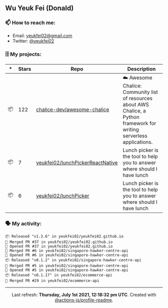 ## Wu Yeuk Fei (Donald)

### 📫 How to reach me:

- Email: [yeukfei02@gmail.com](yeukfei02@gmail.com)
- Twitter: [@yeukfei02](https://twitter.com/yeukfei02)

### 🗄 My projects:

|*|Stars|Repo|Description|
|---|---|---|---|
| 📦 | 122 | [chalice-dev/awesome-chalice](https://github.com/chalice-dev/awesome-chalice) | ☁️ Awesome Chalice: Community list of resources about AWS Chalice, a Python framework for writing serverless applications. |
| 📦 | 7 | [yeukfei02/lunchPickerReactNative](https://github.com/yeukfei02/lunchPickerReactNative) | Lunch picker is the tool to help you to answer where should I have lunch |
| 📦 | 6 | [yeukfei02/lunchPicker](https://github.com/yeukfei02/lunchPicker) | Lunch picker is the tool to help you to answer where should I have lunch |

### 🗣 My activity:

```
📦 Released "v1.3.6" in yeukfei02/yeukfei02.github.io
🎉 Merged PR #37 in yeukfei02/yeukfei02.github.io
💪 Opened PR #37 in yeukfei02/yeukfei02.github.io
🎉 Merged PR #6 in yeukfei02/singapore-hawker-centre-api
💪 Opened PR #6 in yeukfei02/singapore-hawker-centre-api
📦 Released "v0.1.2" in yeukfei02/singapore-hawker-centre-api
🎉 Merged PR #5 in yeukfei02/singapore-hawker-centre-api
💪 Opened PR #5 in yeukfei02/singapore-hawker-centre-api
📦 Released "v0.1.17" in yeukfei02/ecommerce-api
🎉 Merged PR #29 in yeukfei02/ecommerce-api
```

---

<p align="center">Last refresh: <b>Thursday, July 1st 2021, 12:18:32 pm UTC</b>. Created with <a href=https://github.com/marketplace/actions/profile-readme>@actions-js/profile-readme</a>.</p>
